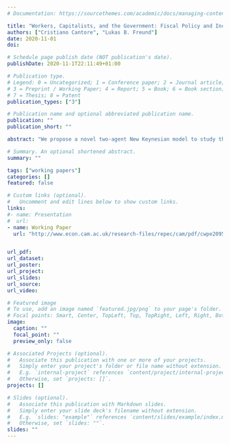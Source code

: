 ```yaml
---
# Documentation: https://sourcethemes.com/academic/docs/managing-content/

title: "Workers, Capitalists, and the Government: Fiscal Policy and Income (Re)Distribution"
authors: ["Cristiano Cantore", "Lukas B. Freund"]
date: 2020-11-01
doi:

# Schedule page publish date (NOT publication's date).
publishDate: 2020-11-1T22:11:49+01:00

# Publication type.
# Legend: 0 = Uncategorized; 1 = Conference paper; 2 = Journal article;
# 3 = Preprint / Working Paper; 4 = Report; 5 = Book; 6 = Book section;
# 7 = Thesis; 8 = Patent
publication_types: ["3"]

# Publication name and optional abbreviated publication name.
publication: ""
publication_short: ""

abstract: "We propose a novel two-agent New Keynesian model to study the interaction of fiscal policy and household heterogeneity in a tractable environment. Workers can save in bonds subject to portfolio adjustment costs; firm ownership is concentrated among capitalists who do not supply labor. The model is consistent with micro data on empirical intertemporal marginal propensities to consume, and it avoids implausible profit income effects on labor supply. Relative to the traditional two-agent model, these features imply, respectively, a lower sensitivity of consumption to the composition of public financing; and smaller fiscal multipliers alongside pronounced redistributive effects."

# Summary. An optional shortened abstract.
summary: ""

tags: ["working papers"]
categories: []
featured: false

# Custom links (optional).
#   Uncomment and edit lines below to show custom links.
links:
#- name: Presentation
#  url:
- name: Working Paper
  url: "http://www.econ.cam.ac.uk/research-files/repec/cam/pdf/cwpe2095.pdf"


url_pdf:
url_dataset:
url_poster:
url_project:
url_slides:
url_source:
url_video:

# Featured image
# To use, add an image named `featured.jpg/png` to your page's folder.
# Focal points: Smart, Center, TopLeft, Top, TopRight, Left, Right, BottomLeft, Bottom, BottomRight.
image:
  caption: ""
  focal_point: ""
  preview_only: false

# Associated Projects (optional).
#   Associate this publication with one or more of your projects.
#   Simply enter your project's folder or file name without extension.
#   E.g. `internal-project` references `content/project/internal-project/index.md`.
#   Otherwise, set `projects: []`.
projects: []

# Slides (optional).
#   Associate this publication with Markdown slides.
#   Simply enter your slide deck's filename without extension.
#   E.g. `slides: "example"` references `content/slides/example/index.md`.
#   Otherwise, set `slides: ""`.
slides: ""
---
```

